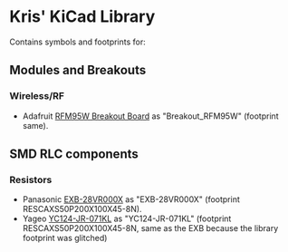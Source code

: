 # Kris' KiCad Library

Contains symbols and footprints for:

## Modules and Breakouts
### Wireless/RF
- Adafruit [RFM95W Breakout Board](https://adafruit.com/product/3072) as "Breakout_RFM95W" (footprint same).

## SMD RLC components
### Resistors
- Panasonic [EXB-28VR000X](https://www.digikey.com/en/products/detail/panasonic-electronic-components/EXB-28VR000X/417360) as "EXB-28VR000X" (footprint RESCAXS50P200X100X45-8N).
- Yageo [YC124-JR-071KL](https://www.digikey.com/en/products/detail/yageo/YC124-JR-071KL/1004996) as "YC124-JR-071KL" (footprint RESCAXS50P200X100X45-8N, same as the EXB because the library footprint was glitched)